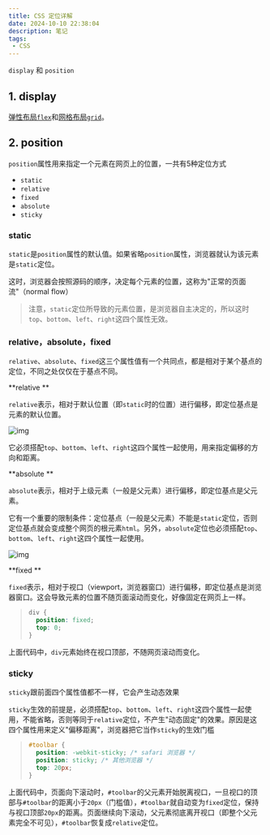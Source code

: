 ```yaml
---
title: CSS 定位详解
date: 2024-10-10 22:38:04
description: 笔记
tags:
 - CSS
---
```


`display` 和 `position`

## 1. display

[弹性布局`flex`](https://www.ruanyifeng.com/blog/2015/07/flex-grammar.html)和[网格布局`grid`](https://www.ruanyifeng.com/blog/2019/03/grid-layout-tutorial.html)。

## 2. position

`position`属性用来指定一个元素在网页上的位置，一共有5种定位方式

- `static`
- `relative`
- `fixed`
- `absolute`
- `sticky`

### static

`static`是`position`属性的默认值。如果省略`position`属性，浏览器就认为该元素是`static`定位。

这时，浏览器会按照源码的顺序，决定每个元素的位置，这称为"正常的页面流"（normal flow）

> 注意，`static`定位所导致的元素位置，是浏览器自主决定的，所以这时`top`、`bottom`、`left`、`right`这四个属性无效。

### relative，absolute，fixed

`relative`、`absolute`、`fixed`这三个属性值有一个共同点，都是相对于某个基点的定位，不同之处仅仅在于基点不同。

**relative **

`relative`表示，相对于默认位置（即`static`时的位置）进行偏移，即定位基点是元素的默认位置。

![img](https://cdn.beekka.com/blogimg/asset/201911/bg2019111721.jpg)

它必须搭配`top`、`bottom`、`left`、`right`这四个属性一起使用，用来指定偏移的方向和距离。

**absolute **

`absolute`表示，相对于上级元素（一般是父元素）进行偏移，即定位基点是父元素。

它有一个重要的限制条件：定位基点（一般是父元素）不能是`static`定位，否则定位基点就会变成整个网页的根元素`html`。另外，`absolute`定位也必须搭配`top`、`bottom`、`left`、`right`这四个属性一起使用。

![img](https://cdn.beekka.com/blogimg/asset/201911/bg2019111801.jpg)

**fixed **

`fixed`表示，相对于视口（viewport，浏览器窗口）进行偏移，即定位基点是浏览器窗口。这会导致元素的位置不随页面滚动而变化，好像固定在网页上一样。

> ```css
> div {
>   position: fixed;
>   top: 0;
> }
> ```

上面代码中，`div`元素始终在视口顶部，不随网页滚动而变化。

### sticky 

`sticky`跟前面四个属性值都不一样，它会产生动态效果

`sticky`生效的前提是，必须搭配`top`、`bottom`、`left`、`right`这四个属性一起使用，不能省略，否则等同于`relative`定位，不产生"动态固定"的效果。原因是这四个属性用来定义"偏移距离"，浏览器把它当作`sticky`的生效门槛

> ```css
> #toolbar {
>   position: -webkit-sticky; /* safari 浏览器 */
>   position: sticky; /* 其他浏览器 */
>   top: 20px;
> }
> ```

上面代码中，页面向下滚动时，`#toolbar`的父元素开始脱离视口，一旦视口的顶部与`#toolbar`的距离小于`20px`（门槛值），`#toolbar`就自动变为`fixed`定位，保持与视口顶部`20px`的距离。页面继续向下滚动，父元素彻底离开视口（即整个父元素完全不可见），`#toolbar`恢复成`relative`定位。